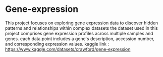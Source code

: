 # Gene-expression
This project focuses on exploring gene expression data to discover hidden patterns and relationships within complex datasets
the dataset used in this project comprises gene expression profiles across multiple samples and genes. each data point includes a gene's description, accession number, and corresponding expression values.
kaggle link : https://www.kaggle.com/datasets/crawford/gene-expression
